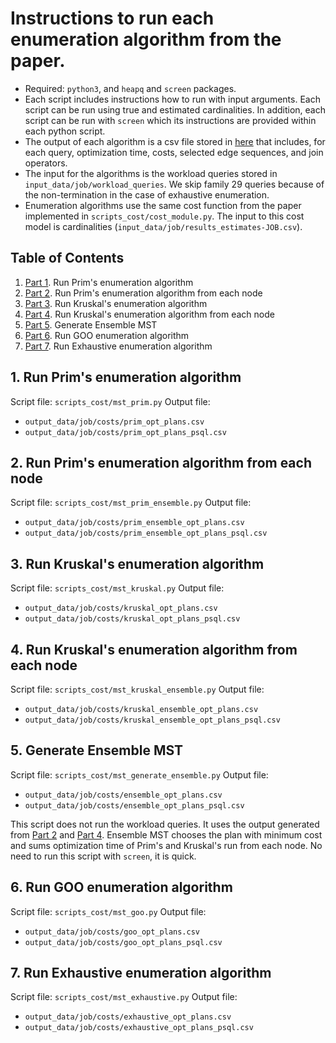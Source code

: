 <meta name="robots" content="noindex,nofollow">

# Instructions to run each enumeration algorithm from the paper.

- Required: `python3`, and `heapq` and `screen` packages.
- Each script includes instructions how to run with input arguments. Each script can be run using true and estimated cardinalities. In addition, each script can be run with `screen` which its instructions are provided within each python script.
- The output of each algorithm is a csv file stored in [here](output_data/job/costs/) that includes, for each query, optimization time, costs, selected edge sequences, and join operators.
- The input for the algorithms is the workload queries stored in `input_data/job/workload_queries`. We skip family 29 queries because of the non-termination in the case of exhaustive enumeration.
- Enumeration algorithms use the same cost function from the paper implemented in `scripts_cost/cost_module.py`. The input to this cost model is cardinalities (`input_data/job/results_estimates-JOB.csv`).


## Table of Contents
1. [Part 1](#prim_enum). Run Prim's enumeration algorithm
2. [Part 2](#prim_ensemble_enum). Run Prim's enumeration algorithm from each node
3. [Part 3](#kruskal_enum). Run Kruskal's enumeration algorithm
4. [Part 4](#kruskal_ensemble_enum). Run Kruskal's enumeration algorithm from each node
5. [Part 5](#ensemble_mst_enum). Generate Ensemble MST
6. [Part 6](#goo_enum). Run GOO enumeration algorithm
7. [Part 7](#exhaustive_enum). Run Exhaustive enumeration algorithm


## 1. Run Prim's enumeration algorithm <a name="prim_enum"></a>
Script file: `scripts_cost/mst_prim.py`
Output file: 
- `output_data/job/costs/prim_opt_plans.csv`
- `output_data/job/costs/prim_opt_plans_psql.csv`

## 2. Run Prim's enumeration algorithm from each node <a name="prim_ensemble_enum"></a>
Script file: `scripts_cost/mst_prim_ensemble.py`
Output file: 
- `output_data/job/costs/prim_ensemble_opt_plans.csv`
- `output_data/job/costs/prim_ensemble_opt_plans_psql.csv`

## 3. Run Kruskal's enumeration algorithm <a name="kruskal_enum"></a>
Script file: `scripts_cost/mst_kruskal.py`
Output file: 
- `output_data/job/costs/kruskal_opt_plans.csv`
- `output_data/job/costs/kruskal_opt_plans_psql.csv`

## 4. Run Kruskal's enumeration algorithm from each node <a name="kruskal_ensemble_enum"></a>
Script file: `scripts_cost/mst_kruskal_ensemble.py`
Output file: 
- `output_data/job/costs/kruskal_ensemble_opt_plans.csv`
- `output_data/job/costs/kruskal_ensemble_opt_plans_psql.csv`

## 5. Generate Ensemble MST <a name="ensemble_mst_enum"></a>
Script file: `scripts_cost/mst_generate_ensemble.py`
Output file: 
- `output_data/job/costs/ensemble_opt_plans.csv`
- `output_data/job/costs/ensemble_opt_plans_psql.csv`

This script does not run the workload queries. It uses the output generated from [Part 2](#prim_ensemble_enum) and [Part 4](#kruskal_ensemble_enum). Ensemble MST chooses the plan with minimum cost and sums optimization time of Prim's and Kruskal's run from each node. No need to run this script with `screen`, it is quick.

## 6. Run GOO enumeration algorithm <a name="goo_enum"></a>
Script file: `scripts_cost/mst_goo.py`
Output file: 
- `output_data/job/costs/goo_opt_plans.csv`
- `output_data/job/costs/goo_opt_plans_psql.csv`

## 7. Run Exhaustive enumeration algorithm <a name="exhaustive_enum"></a>
Script file: `scripts_cost/mst_exhaustive.py`
Output file: 
- `output_data/job/costs/exhaustive_opt_plans.csv`
- `output_data/job/costs/exhaustive_opt_plans_psql.csv`
